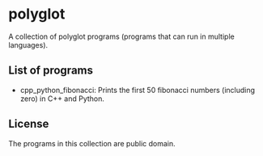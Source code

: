# polyglot
A collection of polyglot programs (programs that can run in multiple languages).

## List of programs
* cpp_python_fibonacci: Prints the first 50 fibonacci numbers (including zero) in C++ and Python.

## License
The programs in this collection are public domain.